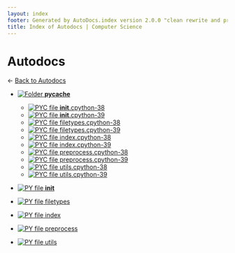 ```yaml
---
layout: index
footer: Generated by AutoDocs.index version 2.0.0 "clean rewrite and preprocessing" ⓒ Starwort, 2020
title: Index of Autodocs | Computer Science
---
```


# Autodocs

← [Back to Autodocs](..)

- [![Folder](https://starwort.github.io/computer-science/icon-folder.png) __pycache__](autodocs/__pycache__)
  - [![PYC file](https://img.icons8.com/windows/512/4a90e2/important-file.png) __init__.cpython-38](autodocs/__pycache__/__init__.cpython-38.pyc)
  - [![PYC file](https://img.icons8.com/windows/512/4a90e2/important-file.png) __init__.cpython-39](autodocs/__pycache__/__init__.cpython-39.pyc)
  - [![PYC file](https://img.icons8.com/windows/512/4a90e2/important-file.png) filetypes.cpython-38](autodocs/__pycache__/filetypes.cpython-38.pyc)
  - [![PYC file](https://img.icons8.com/windows/512/4a90e2/important-file.png) filetypes.cpython-39](autodocs/__pycache__/filetypes.cpython-39.pyc)
  - [![PYC file](https://img.icons8.com/windows/512/4a90e2/important-file.png) index.cpython-38](autodocs/__pycache__/index.cpython-38.pyc)
  - [![PYC file](https://img.icons8.com/windows/512/4a90e2/important-file.png) index.cpython-39](autodocs/__pycache__/index.cpython-39.pyc)
  - [![PYC file](https://img.icons8.com/windows/512/4a90e2/important-file.png) preprocess.cpython-38](autodocs/__pycache__/preprocess.cpython-38.pyc)
  - [![PYC file](https://img.icons8.com/windows/512/4a90e2/important-file.png) preprocess.cpython-39](autodocs/__pycache__/preprocess.cpython-39.pyc)
  - [![PYC file](https://img.icons8.com/windows/512/4a90e2/important-file.png) utils.cpython-38](autodocs/__pycache__/utils.cpython-38.pyc)
  - [![PYC file](https://img.icons8.com/windows/512/4a90e2/important-file.png) utils.cpython-39](autodocs/__pycache__/utils.cpython-39.pyc)

- [![PY file](https://img.icons8.com/windows/512/4a90e2/py.png) __init__](autodocs/__init__.py)
- [![PY file](https://img.icons8.com/windows/512/4a90e2/py.png) filetypes](autodocs/filetypes.py)
- [![PY file](https://img.icons8.com/windows/512/4a90e2/py.png) index](autodocs/index.py)
- [![PY file](https://img.icons8.com/windows/512/4a90e2/py.png) preprocess](autodocs/preprocess.py)
- [![PY file](https://img.icons8.com/windows/512/4a90e2/py.png) utils](autodocs/utils.py)
